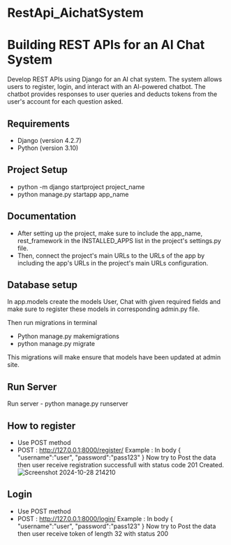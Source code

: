 # RestApi_AichatSystem

# Building REST APIs for an AI Chat System
Develop REST APIs using Django for an AI chat system. The system allows users to register, login, and interact with an AI-powered chatbot. The chatbot provides responses to user queries and deducts tokens from the user's account for each question asked.

## Requirements
- Django (version 4.2.7)
- Python (version 3.10)

## Project Setup


- python -m django startproject project_name
- python manage.py startapp app_name

## Documentation

- After setting up the project, make sure to include the app_name, rest_framework in the INSTALLED_APPS list in the project's settings.py file.
- Then, connect the project's main URLs to the URLs of the app by including the app's URLs in the project's main URLs configuration.

## Database setup
In app.models create the models User, Chat with given required fields and make sure to register these models in corresponding admin.py file.

Then run migrations in terminal

- Python manage.py makemigrations
- python manage.py migrate
  
This migrations will make ensure that models have been updated at admin site.

## Run Server

Run server -  python manage.py runserver

## How to register 
- Use POST method
- POST    : http://127.0.0.1:8000/register/
Example : In body 
{
    "username":"user",
    "password":"pass123"
}
Now try to Post the data then user receive registration successfull with status code 201 Created.
![Screenshot 2024-10-28 214210](https://github.com/user-attachments/assets/3d8cbb9d-8aad-46b5-a7e7-171cecf35b15)


## Login
- Use POST method
- POST    : http://127.0.0.1:8000/login/
Example : In body 
{
    "username":"user",
    "password":"pass123"
}
Now try to Post the data then user receive token of length 32 with status 200





